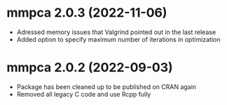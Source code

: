 # mmpca 2.0.3 (2022-11-06)

* Adressed memory issues that Valgrind pointed out in the last release
* Added option to specify maximum number of iterations in optimization

# mmpca 2.0.2 (2022-09-03)
 
* Package has been cleaned up to be published on CRAN again
* Removed all legacy C code and use Rcpp fully